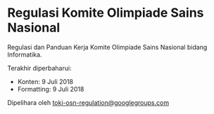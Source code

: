 # Regulasi Komite Olimpiade Sains Nasional

Regulasi dan Panduan Kerja Komite Olimpiade Sains Nasional bidang Informatika.

Terakhir diperbaharui:

* Konten: 9 Juli 2018
* Formatting: 9 Juli 2018

Dipelihara oleh toki-osn-regulation@googlegroups.com
